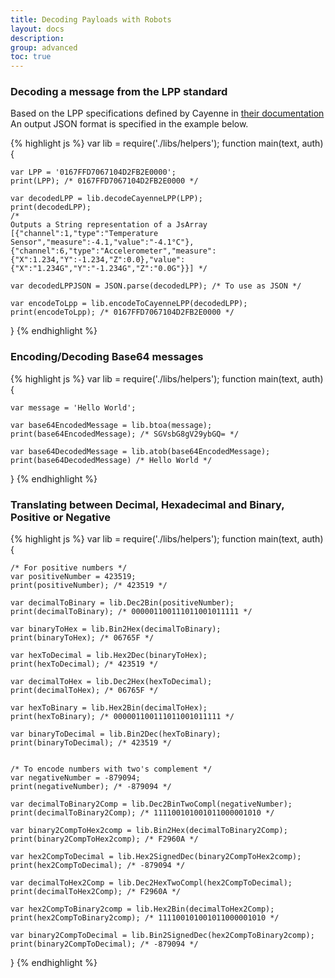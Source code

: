 ```yaml
---
title: Decoding Payloads with Robots
layout: docs
description: 
group: advanced
toc: true
---
```


### Decoding a message from the LPP standard

Based on the LPP specifications defined by Cayenne in [their documentation](https://mydevices.com/cayenne/docs/lora/#lora-cayenne-low-power-payload)
An output JSON format is specified in the example below.

{% highlight js %}
var lib = require('./libs/helpers');
function main(text, auth){

    var LPP = '0167FFD7067104D2FB2E0000';
    print(LPP); /* 0167FFD7067104D2FB2E0000 */

    var decodedLPP = lib.decodeCayenneLPP(LPP);
    print(decodedLPP);
    /*
    Outputs a String representation of a JsArray
    [{"channel":1,"type":"Temperature Sensor","measure":-4.1,"value":"-4.1°C"},{"channel":6,"type":"Accelerometer","measure":{"X":1.234,"Y":-1.234,"Z":0.0},"value":{"X":"1.234G","Y":"-1.234G","Z":"0.0G"}}] */

    var decodedLPPJSON = JSON.parse(decodedLPP); /* To use as JSON */

    var encodeToLpp = lib.encodeToCayenneLPP(decodedLPP);
    print(encodeToLpp); /* 0167FFD7067104D2FB2E0000 */
}
{% endhighlight %}

### Encoding/Decoding Base64 messages

{% highlight js %}
var lib = require('./libs/helpers');
function main(text, auth){

    var message = 'Hello World';

    var base64EncodedMessage = lib.btoa(message);
    print(base64EncodedMessage); /* SGVsbG8gV29ybGQ= */

    var base64DecodedMessage = lib.atob(base64EncodedMessage);
    print(base64DecodedMessage) /* Hello World */

}
{% endhighlight %}

### Translating between Decimal, Hexadecimal and Binary, Positive or Negative

{% highlight js %}
var lib = require('./libs/helpers');
function main(text, auth){

    /* For positive numbers */
    var positiveNumber = 423519;
    print(positiveNumber); /* 423519 */

    var decimalToBinary = lib.Dec2Bin(positiveNumber);
    print(decimalToBinary); /* 000001100111011001011111 */

    var binaryToHex = lib.Bin2Hex(decimalToBinary);
    print(binaryToHex); /* 06765F */

    var hexToDecimal = lib.Hex2Dec(binaryToHex);
    print(hexToDecimal); /* 423519 */

    var decimalToHex = lib.Dec2Hex(hexToDecimal);
    print(decimalToHex); /* 06765F */

    var hexToBinary = lib.Hex2Bin(decimalToHex);
    print(hexToBinary); /* 000001100111011001011111 */

    var binaryToDecimal = lib.Bin2Dec(hexToBinary);
    print(binaryToDecimal); /* 423519 */


    /* To encode numbers with two's complement */
    var negativeNumber = -879094;
    print(negativeNumber); /* -879094 */

    var decimalToBinary2Comp = lib.Dec2BinTwoCompl(negativeNumber);
    print(decimalToBinary2Comp); /* 111100101001011000001010 */

    var binary2CompToHex2comp = lib.Bin2Hex(decimalToBinary2Comp);
    print(binary2CompToHex2comp); /* F2960A */

    var hex2CompToDecimal = lib.Hex2SignedDec(binary2CompToHex2comp);
    print(hex2CompToDecimal); /* -879094 */

    var decimalToHex2Comp = lib.Dec2HexTwoCompl(hex2CompToDecimal);
    print(decimalToHex2Comp); /* F2960A */

    var hex2CompToBinary2comp = lib.Hex2Bin(decimalToHex2Comp);
    print(hex2CompToBinary2comp); /* 111100101001011000001010 */

    var binary2CompToDecimal = lib.Bin2SignedDec(hex2CompToBinary2comp);
    print(binary2CompToDecimal); /* -879094 */

}
{% endhighlight %}